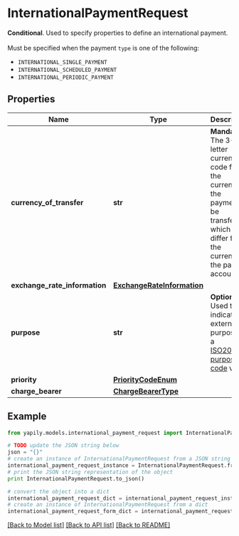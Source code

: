 # InternationalPaymentRequest

__Conditional__. Used to specify properties to define an international payment. <br><br>Must be specified when the payment `type` is one of the following:<ul>     <li><code>INTERNATIONAL_SINGLE_PAYMENT</code></li>     <li><code>INTERNATIONAL_SCHEDULED_PAYMENT</code></li>     <li><code>INTERNATIONAL_PERIODIC_PAYMENT</code></li></ul>

## Properties

Name | Type | Description | Notes
------------ | ------------- | ------------- | -------------
**currency_of_transfer** | **str** | __Mandatory__. The 3-letter currency code for the currency of the payment to be transferred which can differ from the currency of the payer&#39;s account. | 
**exchange_rate_information** | [**ExchangeRateInformation**](ExchangeRateInformation.md) |  | [optional] 
**purpose** | **str** | __Optional__. Used to indicate the external purpose as a [ISO20022 purpose code](https://www.rba.hr/documents/20182/183267/External+purpose+codes+list/8a28f888-1f83-5e29-d6ed-fce05f428689?version&#x3D;1.1) value. | [optional] 
**priority** | [**PriorityCodeEnum**](PriorityCodeEnum.md) |  | [optional] 
**charge_bearer** | [**ChargeBearerType**](ChargeBearerType.md) |  | [optional] 

## Example

```python
from yapily.models.international_payment_request import InternationalPaymentRequest

# TODO update the JSON string below
json = "{}"
# create an instance of InternationalPaymentRequest from a JSON string
international_payment_request_instance = InternationalPaymentRequest.from_json(json)
# print the JSON string representation of the object
print InternationalPaymentRequest.to_json()

# convert the object into a dict
international_payment_request_dict = international_payment_request_instance.to_dict()
# create an instance of InternationalPaymentRequest from a dict
international_payment_request_form_dict = international_payment_request.from_dict(international_payment_request_dict)
```
[[Back to Model list]](../README.md#documentation-for-models) [[Back to API list]](../README.md#documentation-for-api-endpoints) [[Back to README]](../README.md)


